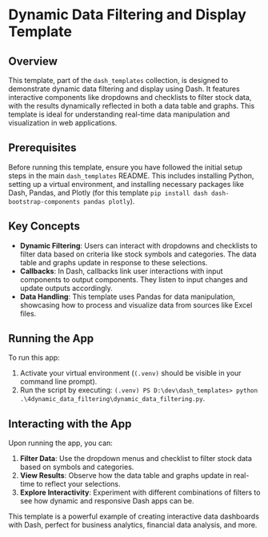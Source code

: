 # Dynamic Data Filtering and Display Template

## Overview

This template, part of the `dash_templates` collection, is designed to demonstrate dynamic data filtering and display using Dash. It features interactive components like dropdowns and checklists to filter stock data, with the results dynamically reflected in both a data table and graphs. This template is ideal for understanding real-time data manipulation and visualization in web applications.

## Prerequisites

Before running this template, ensure you have followed the initial setup steps in the main `dash_templates` README. This includes installing Python, setting up a virtual environment, and installing necessary packages like Dash, Pandas, and Plotly (for this template `pip install dash dash-bootstrap-components pandas plotly`).

## Key Concepts

- **Dynamic Filtering**: Users can interact with dropdowns and checklists to filter data based on criteria like stock symbols and categories. The data table and graphs update in response to these selections.
- **Callbacks**: In Dash, callbacks link user interactions with input components to output components. They listen to input changes and update outputs accordingly.
- **Data Handling**: This template uses Pandas for data manipulation, showcasing how to process and visualize data from sources like Excel files.

## Running the App

To run this app:
1. Activate your virtual environment (`(.venv)` should be visible in your command line prompt).
2. Run the script by executing: `(.venv) PS D:\dev\dash_templates> python .\4dynamic_data_filtering\dynamic_data_filtering.py`.

## Interacting with the App

Upon running the app, you can:

1. **Filter Data**: Use the dropdown menus and checklist to filter stock data based on symbols and categories.
2. **View Results**: Observe how the data table and graphs update in real-time to reflect your selections.
3. **Explore Interactivity**: Experiment with different combinations of filters to see how dynamic and responsive Dash apps can be.

This template is a powerful example of creating interactive data dashboards with Dash, perfect for business analytics, financial data analysis, and more.